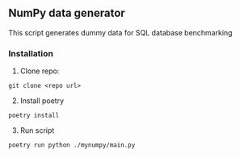 ## NumPy data generator

This script generates dummy data for SQL database benchmarking

### Installation

1. Clone repo:

```
git clone <repo url>
```

2. Install poetry

```
poetry install
```

3. Run script

```
poetry run python ./mynumpy/main.py
```
